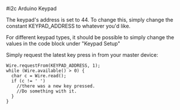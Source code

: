 #i2c Arduino Keypad

The keypad's address is set to 44. To change this, simply change the constant KEYPAD_ADDRESS to whatever you'd like.

For different keypad types, it should be possible to simply change the values in the code block under "Keypad Setup"

Simply request the latest key press in from your master device:

```
Wire.requestFrom(KEYPAD_ADDRESS, 1);
while (Wire.available() > 0) {
  char c = Wire.read();
  if (c != ' ')
    //there was a new key pressed.
    //Do something with it.
  }
}
```
